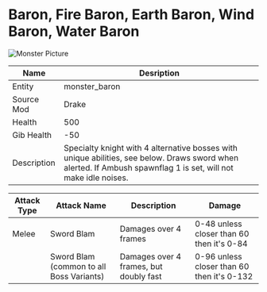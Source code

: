 # Baron, Fire Baron, Earth Baron, Wind Baron, Water Baron
![Monster Picture](https://github.com/JosiahJack/Keep/blob/master/readmesrc/baron.png)

|Name  |Desription|
|------|-------------|
|Entity|monster_baron|
|Source Mod|Drake|
|Health|500|
|Gib Health|-50|
|Description|Specialty knight with 4 alternative bosses with unique abilities, see below.  Draws sword when alerted.  If Ambush spawnflag 1 is set, will not make idle noises.|

|Attack Type|Attack Name|Description|Damage|
|-----------|-----------|-----------|------|
|Melee|Sword Blam|Damages over 4 frames|0-48 unless closer than 60 then it's 0-84|
||Sword Blam (common to all Boss Variants)|Damages over 4 frames, but doubly fast|0-96 unless closer than 60 then it's 0-132|
